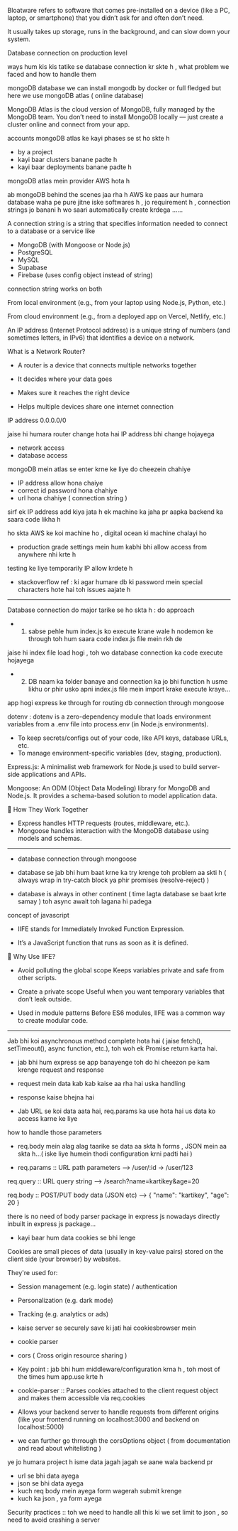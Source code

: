 Bloatware refers to software that comes pre-installed on a device (like a PC, laptop, or smartphone) that you didn’t ask for and often don’t need.

It usually takes up storage, runs in the background, and can slow down your system.

Database connection on production level

ways hum kis kis tatike se database connection kr skte h , what problem we faced and how to handle them

mongoDB database
we can install mongodb by docker or full fledged but here we use mongoDB atlas ( online database)

MongoDB Atlas is the cloud version of MongoDB, fully managed by the MongoDB team. You don’t need to install MongoDB locally — just create a cluster online and connect from your app.

accounts mongoDB atlas ke kayi phases se st ho skte h

- by a project
- kayi baar clusters banane padte h
- kayi baar deployments banane padte h

mongoDB atlas mein provider AWS hota h

ab mongoDB behind the scenes jaa rha h AWS ke paas aur humara database waha pe pure jitne iske softwares h , jo requirement h , connection strings jo banani h wo saari automatically create krdega ......

A connection string is a string that specifies information needed to connect to a database or a service like

- MongoDB (with Mongoose or Node.js)
- PostgreSQL
- MySQL
- Supabase
- Firebase (uses config object instead of string)

connection string works on both

From local environment (e.g., from your laptop using Node.js, Python, etc.)

From cloud environment (e.g., from a deployed app on Vercel, Netlify, etc.)

An IP address (Internet Protocol address) is a unique string of numbers (and sometimes letters, in IPv6) that identifies a device on a network.

What is a Network Router?

- A router is a device that connects multiple networks together

- It decides where your data goes
- Makes sure it reaches the right device
- Helps multiple devices share one internet connection

IP address 0.0.0.0/0

jaise hi humara router change hota hai IP address bhi change hojayega

- network access
- database access

mongoDB mein atlas se enter krne ke liye do cheezein chahiye

- IP address allow hona chaiye
- correct id password hona chahiye
- url hona chahiye ( connection string )

sirf ek IP address add kiya jata h ek machine ka jaha pr aapka backend ka saara code likha h

ho skta AWS ke koi machine ho , digital ocean ki machine chalayi ho

- production grade settings mein hum kabhi bhi allow access from anywhere nhi krte h

testing ke liye temporarily IP allow krdete h

- stackoverflow ref : ki agar humare db ki password mein special characters hote hai toh issues aajate h

---

Database connection do major tarike se ho skta h :
do approach

- 1. sabse pehle hum index.js ko execute krane wale h nodemon ke through toh hum saara code index.js file mein rkh de

jaise hi index file load hogi , toh wo database connection ka code execute hojayega

- 2. DB naam ka folder banaye and connection ka jo bhi function h usme likhu or phir usko apni index.js file mein import krake execute kraye...

app hogi express ke through for routing
db connection through mongoose

dotenv : dotenv is a zero-dependency module that loads environment variables from a .env file into process.env (in Node.js environments).

- To keep secrets/configs out of your code, like API keys, database URLs, etc.
- To manage environment-specific variables (dev, staging, production).

Express.js:
A minimalist web framework for Node.js used to build server-side applications and APIs.

Mongoose:
An ODM (Object Data Modeling) library for MongoDB and Node.js. It provides a schema-based solution to model application data.

🔗 How They Work Together

- Express handles HTTP requests (routes, middleware, etc.).
- Mongoose handles interaction with the MongoDB database using models and schemas.

---

- database connection through mongoose

- database se jab bhi hum baat krne ka try krenge toh problem aa skti h ( always wrap in try-catch block ya phir promises (resolve-reject) )

- database is always in other continent ( time lagta database se baat krte samay ) toh async await toh lagana hi padega

concept of javascript

- IIFE stands for Immediately Invoked Function Expression.

- It’s a JavaScript function that runs as soon as it is defined.

🔹 Why Use IIFE?

- Avoid polluting the global scope
  Keeps variables private and safe from other scripts.

- Create a private scope
  Useful when you want temporary variables that don’t leak outside.

- Used in module patterns
  Before ES6 modules, IIFE was a common way to create modular code.

---

Jab bhi koi asynchronous method complete hota hai ( jaise fetch(), setTimeout(), async function, etc.), toh woh ek Promise return karta hai.

- jab bhi hum express se app banayenge toh do hi cheezon pe kam krenge request and response

- request mein data kab kab kaise aa rha hai uska handling
- response kaise bhejna hai

- Jab URL se koi data aata hai, req.params ka use hota hai us data ko access karne ke liye

how to handle those parameters

- req.body mein alag alag taarike se data aa skta h forms , JSON mein aa skta h...( iske liye humein thodi configuration krni padti hai )

- req.params :: URL path parameters --> /user/:id → /user/123

req.query :: URL query string --> /search?name=kartikey&age=20

req.body :: POST/PUT body data (JSON etc) -->
{ "name": "kartikey", "age": 20 }

there is no need of body parser package in express js nowadays directly inbuilt in express js package...

- kayi baar hum data cookies se bhi lenge

Cookies are small pieces of data (usually in key-value pairs) stored on the client side (your browser) by websites.

They're used for:

- Session management (e.g. login state) / authentication
- Personalization (e.g. dark mode)
- Tracking (e.g. analytics or ads)

- kaise server se securely save ki jati hai cookiesbrowser mein

- cookie parser
- cors ( Cross origin resource sharing )

- Key point : jab bhi hum middleware/configuration krna h , toh most of the times hum app.use krte h

- cookie-parser :: Parses cookies attached to the client request object and makes them accessible via req.cookies

- Allows your backend server to handle requests from different origins (like your frontend running on localhost:3000 and backend on localhost:5000)

- we can further go thrrough the corsOptions object ( from documentation and read about whitelisting )

ye jo humara project h isme data jagah jagah se aane wala backend pr

- url se bhi data ayega
- json se bhi data ayega
- kuch req body mein ayega form wagerah submit krenge
- kuch ka json , ya form ayega

Security practices :: toh we need to handle all this ki we set limit to json , so need to avoid crashing a server

